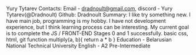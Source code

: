 Yury Tytarev
Contacts: Email - dradnoult@gmail.com, discord - Yury Tytarev(@Dradnoult)
Github: Dradnoult
Summary: I like try something new. I have main job, programming is my hobby. I have not development experience, but I think learning process can be interesting. My current goal is to complete the JS / FRONT-END Stages 0 and 1 successfully.
basic css, html, git
function multiply(a, b){
  return a * b
}
Education - Belarusian National Technical University
English - A2 Pre-Intermediate